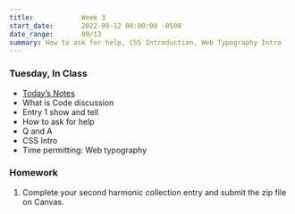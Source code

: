 ```yaml
---
title:            Week 3
start_date:       2022-09-12 00:00:00 -0500
date_range:       09/13
summary: How to ask for help, CSS Introduction, Web Typography Intro
---
```


### Tuesday, In Class

- [Today&rsquo;s Notes](https://paper.dropbox.com/doc/Core-1-Interaction-Week-3-Notes-Show-and-Tell-How-to-Ask-For-Help-CSS-Introduction--BpE~3DDP6SSnYjEtLgH3J04sAQ-WW29XF1ZIyQGp6OS6n4Pw)
- What is Code discussion
- Entry 1 show and tell
- How to ask for help
- Q and A
- CSS Intro
- Time permitting: Web typography

### Homework
1. Complete your second harmonic collection entry and submit the zip file on Canvas.



